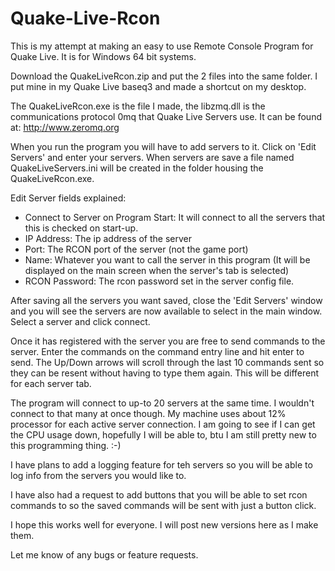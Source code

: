 # Quake-Live-Rcon

This is my attempt at making an easy to use Remote Console Program for Quake Live.
It is for Windows 64 bit systems.

Download the QuakeLiveRcon.zip and put the 2 files into the same folder.
I put mine in my Quake Live baseq3 and made a shortcut on my desktop.

The QuakeLiveRcon.exe is the file I made, the libzmq.dll is the communications protocol 0mq
that Quake Live Servers use. It can be found at: http://www.zeromq.org

When you run the program you will have to add servers to it. Click on 'Edit Servers'
and enter your servers. When servers are save a file named QuakeLiveServers.ini will be 
created in the folder housing the QuakeLiveRcon.exe.

Edit Server fields explained:
- Connect to Server on Program Start: It will connect to all the servers that this is checked on start-up.
- IP Address: The ip address of the server
- Port: The RCON port of the server (not the game port)
- Name: Whatever you want to call the server in this program (It will be displayed on the main screen when the server's tab is selected)
- RCON Password: The rcon password set in the server config file.

After saving all the servers you want saved, close the 'Edit Servers' window and you will see the servers
are now available to select in the main window. Select a server and click connect.

Once it has registered with the server you are free to send commands to the server.
Enter the commands on the command entry line and hit enter to send.
The Up/Down arrows will scroll through the last 10 commands sent so they can be resent without having to type them again.
This will be different for each server tab.

The program will connect to up-to 20 servers at the same time. I wouldn't connect to that many at once though. My machine uses about 12% processor for each active server connection. I am going to see if I can get the CPU usage down, hopefully I will be able to, btu I am still pretty new to this programming thing. :-)

I have plans to add a logging feature for teh servers so you will be able to log info from the servers you would like to.

I have also had a request to add buttons that you will be able to set rcon commands to so the saved commands 
will be sent with just a button click.

I hope this works well for everyone. I will post new versions here as I make them.

Let me know of any bugs or feature requests.
